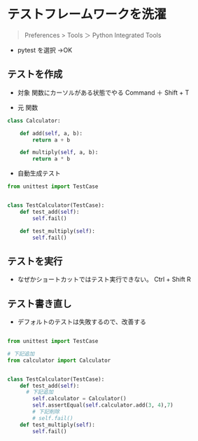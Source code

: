 # テストフレームワークを洗濯


>Preferences > Tools ＞ Python Integrated Tools

* pytest を選択 →OK





## テストを作成


* 対象 関数にカーソルがある状態でやる
Command ＋ Shift + T




* 元 関数

```py
class Calculator:

    def add(self, a, b):
        return a + b

    def multiply(self, a, b):
        return a * b
```


* 自動生成テスト

```py
from unittest import TestCase


class TestCalculator(TestCase):
    def test_add(self):
        self.fail()

    def test_multiply(self):
        self.fail()
```




## テストを実行

* なぜかショートカットではテスト実行できない。
Ctrl + Shift R



## テスト書き直し

* デフォルトのテストは失敗するので、改善する

```py

from unittest import TestCase

# 下記追加
from calculator import Calculator


class TestCalculator(TestCase):
    def test_add(self):
      # 下記追加
        self.calculator = Calculator()
        self.assertEqual(self.calculator.add(3, 4),7)
        # 下記削除
        # self.fail()
    def test_multiply(self):
        self.fail()

```
